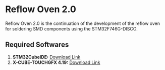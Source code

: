 # Reflow Oven 2.0 
Reflow Oven 2.0 is the continuation of the development of the reflow oven for soldering SMD components using the STM32F746G-DISCO. 

## Required Softwares 
1. **STM32CubeIDE:** [Download Link](https://www.st.com/en/development-tools/stm32cubeide.html)
2. **X-CUBE-TOUCHGFX 4.19:** [Download Link](https://www.st.com/en/embedded-software/x-cube-touchgfx.html#get-software)
